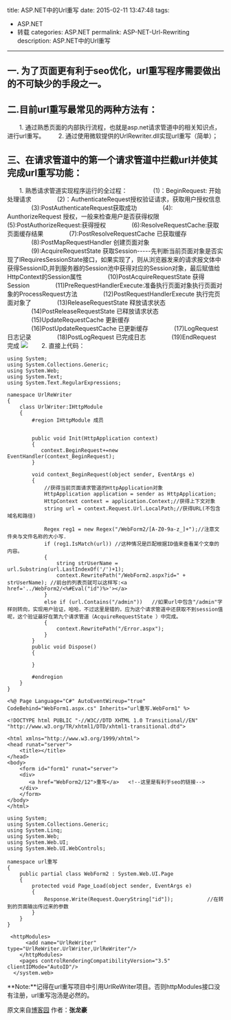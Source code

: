 title: ASP.NET中的Url重写
date: 2015-02-11 13:47:48
tags:
- ASP.NET
- 转载
categories: ASP.NET
permalink: ASP-NET-Url-Rewriting
description: ASP.NET中的Url重写
---
##  一. 为了页面更有利于seo优化，url重写程序需要做出的不可缺少的手段之一。

## 二.目前url重写最常见的两种方法有：
　　1. 通过熟悉页面的内部执行流程，也就是asp.net请求管道中的相关知识点，进行url重写。
　　2. 通过使用微软提供的UrlRewriter.dll实现url重写（简单）；

## 三、在请求管道中的第一个请求管道中拦截url并使其完成url重写功能：
　　1. 熟悉请求管道实现程序运行的全过程：
　　　　(1)：BeginRequest: 开始处理请求
　　　　(2)：AuthenticateRequest授权验证请求，获取用户授权信息
　　　　(3):PostAuthenticateRequest获取成功
　　　　(4): AunthorizeRequest 授权，一般来检查用户是否获得权限   <!--more-->
　　　　(5):PostAuthorizeRequest:获得授权
　　　　(6):ResolveRequestCache:获取页面缓存结果
　　　　(7):PostResolveRequestCache 已获取缓存
　　　　(8):PostMapRequestHandler 创建页面对象
　　　　(9):AcquireRequestState 获取Session-----先判断当前页面对象是否实现了IRequiresSessionState接口，如果实现了，则从浏览器发来的请求报文体中获得SessionID,并到服务器的Session池中获得对应的Session对象，最后赋值给HttpContext的Session属性
　　　　(10)PostAcquireRequestState 获得Session
　　　　(11)PreRequestHandlerExecute:准备执行页面对象执行页面对象的ProcessRequest方法
　　　　(12)PostRequestHandlerExecute 执行完页面对象了
　　　　(13)ReleaseRequestState 释放请求状态
　　　　(14)PostReleaseRequestState 已释放请求状态
　　　　(15)UpdateRequestCache 更新缓存
　　　　(16)PostUpdateRequestCache 已更新缓存
　　　　(17)LogRequest 日志记录
　　　　(18)PostLogRequest 已完成日志
　　　　(19)EndRequest 完成
![](http://ww1.sinaimg.cn/mw690/c55a7aeejw1f1hc5019pej20it0buwhk.jpg)
　　2. 直接上代码：
```
using System;
using System.Collections.Generic;
using System.Web;
using System.Text;
using System.Text.RegularExpressions;

namespace UrlReWriter
{
    class UrlWriter:IHttpModule
    {
        #region IHttpModule 成员

     
        public void Init(HttpApplication context)
        {
           context.BeginRequest+=new EventHandler(context_BeginRequest);
        }

        void context_BeginRequest(object sender, EventArgs e)
        {
            //获得当前页面请求管道的HttpApplication对象
            HttpApplication application = sender as HttpApplication;
            HttpContext context = application.Context;//获得上下文对象
            string url = context.Request.Url.LocalPath;//获得URL(不包含域名和路径)

            Regex reg1 = new Regex("/WebForm2/[A-Z0-9a-z_]+");//注意文件夹与文件名称的大小写.
            if (reg1.IsMatch(url)) //这种情况是匹配根据ID值来查看某个文章的内容。
            {
                string strUserName = url.Substring(url.LastIndexOf('/')+1);
                context.RewritePath("/WebForm2.aspx?id=" + strUserName); //前台的列表页就可以这样写:<a href='../WebForm2/<%#Eval("id")%>'></a>
            }
            else if (url.Contains("/admin"))   //如果url中包含"/admin"字样则转向，实现用户验证，哈哈，不过这里是错的，应为这个请求管道中还获取不到session值呢，这个验证最好在第九个请求管道（AcquireRequestState ）中完成。
            {
                context.RewritePath("/Error.aspx"); 
            }
        }
        public void Dispose()
        {
            
        }

        #endregion
    }
}
```
```
<%@ Page Language="C#" AutoEventWireup="true" CodeBehind="WebForm1.aspx.cs" Inherits="url重写.WebForm1" %>

<!DOCTYPE html PUBLIC "-//W3C//DTD XHTML 1.0 Transitional//EN" "http://www.w3.org/TR/xhtml1/DTD/xhtml1-transitional.dtd">

<html xmlns="http://www.w3.org/1999/xhtml">
<head runat="server">
    <title></title>
</head>
<body>
    <form id="form1" runat="server">
    <div>
       <a href="WebForm2/12">重写</a>   <!--这里是有利于seo的链接-->
    </div>
    </form>
</body>
</html>
```
```
using System;
using System.Collections.Generic;
using System.Linq;
using System.Web;
using System.Web.UI;
using System.Web.UI.WebControls;

namespace url重写
{
    public partial class WebForm2 : System.Web.UI.Page
    {
        protected void Page_Load(object sender, EventArgs e)
        {
            Response.Write(Request.QueryString["id"]);           //在转到的页面输出传过来的参数
        }
    }
}
```
```
 <httpModules>
      <add name="UrlReWriter" type="UrlReWriter.UrlWriter,UrlReWriter"/>
    </httpModules>
    <pages controlRenderingCompatibilityVersion="3.5" clientIDMode="AutoID"/>
  </system.web>
```
**Note:**记得在url重写项目中引用UrlReWriter项目。否则httpModules接口没有注册，url重写泡汤是必然的。

原文来自[博客园](http://www.cnblogs.com/knowledgesea/archive/2012/10/08/2715350.html)
作者：**张龙豪**